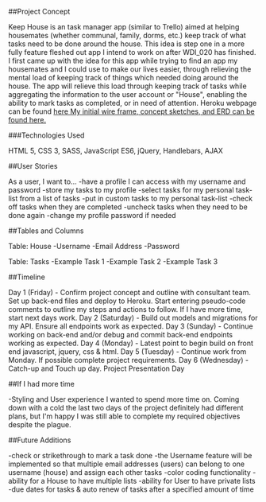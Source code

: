 ##Project Concept

Keep House is an task manager app (similar to Trello) aimed at helping housemates
(whether communal, family, dorms, etc.) keep track of what tasks need to be done
around the house.
This idea is step one in a more fully feature fleshed out app I intend to work on
after WDI_020 has finished. I first came up with the idea for this app while
trying to find an app my housemates and I could use to make our lives easier,
through relieving the mental load of keeping track of things which needed doing
around the house. The app will relieve this load through keeping track of tasks
while aggregating the information to the user account or "House", enabling the
ability to mark tasks as completed, or in need of attention.
Heroku webpage can be found <a href=https://keephouse.herokuapp.com/>here
My initial wire frame, concept sketches, and ERD can be found <a href=https://imgur.com/a/thHyp>here.</a>

###Technologies Used

HTML 5, CSS 3, SASS, JavaScript ES6, jQuery, Handlebars, AJAX

##User Stories

As a user, I want to...
-have a profile I can access with my username and password
-store my tasks to my profile
-select tasks for my personal task-list from a list of tasks
-put in custom tasks to my personal task-list
-check off tasks when they are completed
-uncheck tasks when they need to be done again
-change my profile password if needed

##Tables and Columns

Table: House
-Username
-Email Address
-Password

Table: Tasks
-Example Task 1
-Example Task 2
-Example Task 3

##Timeline

Day 1 (Friday) - Confirm project concept and outline with consultant team.
Set up back-end files and deploy to Heroku.
Start entering pseudo-code comments to outline my steps and actions to follow.
If I have more time, start next days work.
Day 2 (Saturday) - Build out models and migrations for my API. Ensure all
endpoints work as expected.
Day 3 (Sunday) - Continue working on back-end and/or debug and commit back-end
endpoints working as expected.
Day 4 (Monday) - Latest point to begin build on front end javascript, jquery,
css & html.
Day 5 (Tuesday) - Continue work from Monday. If possible complete project
requirements.
Day 6 (Wednesday) - Catch-up and Touch up day.
Project Presentation Day

##If I had more time

-Styling and User experience I wanted to spend more time on. Coming down with a
cold the last two days of the project definitely had different plans, but I'm
happy I was still able to complete my required objectives despite the plague.

##Future Additions

-check or strikethrough to mark a task done
-the Username feature will be implemented so that multiple email addresses (users)
can belong to one username (house) and assign each other tasks
-color coding functionality
-ability for a House to have multiple lists
-ability for User to have private lists
-due dates for tasks & auto renew of tasks after a specified amount of time
